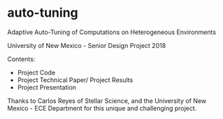 # auto-tuning
Adaptive Auto-Tuning of Computations on Heterogeneous Environments

University of New Mexico - Senior Design Project 2018

Contents:
- Project Code
- Project Technical Paper/ Project Results
- Project Presentation

Thanks to Carlos Reyes of Stellar Science, and the University of New Mexico - ECE Department for this unique and challenging project.

